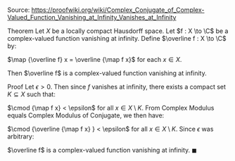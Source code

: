 # 

Source: https://proofwiki.org/wiki/Complex_Conjugate_of_Complex-Valued_Function_Vanishing_at_Infinity_Vanishes_at_Infinity

Theorem
Let $X$ be a locally compact Hausdorff space. 
Let $f : X \to \C$ be a complex-valued function vanishing at infinity.
Define $\overline f : X \to \C$ by:

$\map {\overline f} x = \overline {\map f x}$
for each $x \in X$. 

Then $\overline f$ is a complex-valued function vanishing at infinity.


Proof
Let $\epsilon > 0$.
Then since $f$ vanishes at infinity, there exists a compact set $K \subseteq X$ such that:

$\cmod {\map f x} < \epsilon$ for all $x \in X \setminus K$.
From Complex Modulus equals Complex Modulus of Conjugate, we then have:

$\cmod {\overline {\map f x} } < \epsilon$ for all $x \in X \setminus K$.
Since $\epsilon$ was arbitrary: 

$\overline f$ is a complex-valued function vanishing at infinity.
$\blacksquare$





